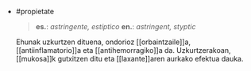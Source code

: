 - #propietate
  > **es.**: _astringente, estíptico_
  > **en.**: _astringent, styptic_
  
  
  Ehunak uzkurtzen dituena, ondorioz [[orbaintzaile]]a, [[antiinflamatorio]]a eta [[antihemorragiko]]a da. Uzkurtzerakoan, [[mukosa]]k gutxitzen ditu eta [[laxante]]aren aurkako efektua dauka.